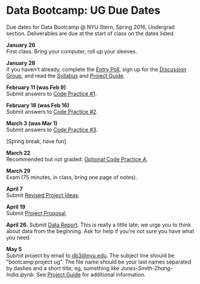 # Data Bootcamp:  UG Due Dates 

Due dates for Data Bootcamp @ NYU Stern, Spring 2016, Undergrad section.  Deliverables are due at the start of class on the dates listed.   

**January 26** <br> First class.  Bring your computer, roll up your sleeves.  

**January 28** <br> If you haven't already, complete the [Entry Poll](https://docs.google.com/forms/d/1N7ugrqIQNHm_e1BLVAtaRMnC8SmSiTDMoYBy_0FYZic/viewform), sign up for the [Discussion Group](https://groups.google.com/forum/#!forum/nyu_data_bootcamp_ug), and read the [Syllabus](https://github.com/DaveBackus/Data_Bootcamp/blob/master/Documents/bootcamp_syllabus.pdf) and [Project Guide](https://github.com/DaveBackus/Data_Bootcamp/blob/master/Documents/bootcamp_project.pdf).  

**February 11 (was Feb 9)** <br> Submit answers to [Code Practice #1](https://github.com/DaveBackus/Data_Bootcamp/blob/master/Documents/bootcamp_practice_1.pdf).

**February 18 (was Feb 16)** <br> Submit answers to [Code Practice #2](https://github.com/DaveBackus/Data_Bootcamp/blob/master/Documents/bootcamp_practice_2.pdf).

**March 3 (was Mar 1)** <br> Submit answers to [Code Practice #3](https://github.com/DaveBackus/Data_Bootcamp/blob/master/Documents/bootcamp_practice_3.pdf).


[Spring break, have fun]  


**March 22** <br> Recommended but not graded:  [Optional Code Practice A](https://github.com/DaveBackus/Data_Bootcamp/blob/master/Code/IPython/bootcamp_practice_a.ipynb).


**March 29** <br> Exam (75 minutes, in class, bring one page of notes).  

**April 7** <br> Submit [Revised Project Ideas](https://github.com/DaveBackus/Data_Bootcamp/blob/master/Documents/bootcamp_project.pdf).  

**April 19** <br> Submit [Project Proposal](https://github.com/DaveBackus/Data_Bootcamp/blob/master/Documents/bootcamp_project.pdf).  

**April 26.** Submit [Data Report](https://github.com/DaveBackus/Data_Bootcamp/blob/master/Documents/bootcamp_project.pdf).  This is really a little late; we urge you to think about data from the beginning. Ask for help if you're not sure you have what you need.  

**May 5** <br> Submit project by email to db3@nyu.edu. The subject line should be "bootcamp project ug".  The file name should be your last names separated by dashes and a short title;  eg, something like *Jones-Smith-Zhang-India.ipynb*. See [Project Guide](https://github.com/DaveBackus/Data_Bootcamp/blob/master/Documents/bootcamp_project.pdf) for additional information.
